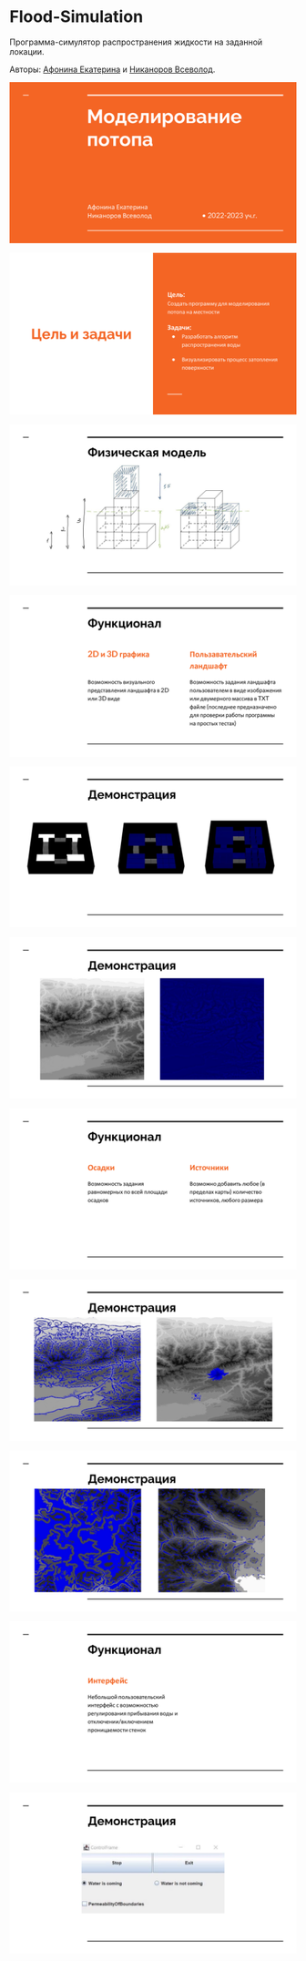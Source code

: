# Flood-Simulation

Программа-симулятор распространения жидкости на заданной локации.

Авторы: [Афонина Екатерина](https://github.com/rytee20) и [Никаноров Всеволод](https://github.com/NikanorovVD).

![Flood-Simulation-0](https://github.com/rytee20/Flood-Simulation/blob/main/Presentation/Flood-Simulation-0.png?raw=true)

![Flood-Simulation-1](https://github.com/rytee20/Flood-Simulation/blob/main/Presentation/Flood-Simulation-1.png?raw=true)

![Flood-Simulation-2](https://github.com/rytee20/Flood-Simulation/blob/main/Presentation/Flood-Simulation-2.png?raw=true)

![Flood-Simulation-3](https://github.com/rytee20/Flood-Simulation/blob/main/Presentation/Flood-Simulation-3.png?raw=true)

![Flood-Simulation-4](https://github.com/rytee20/Flood-Simulation/blob/main/Presentation/Flood-Simulation-4.png?raw=true)

![Flood-Simulation-5](https://github.com/rytee20/Flood-Simulation/blob/main/Presentation/Flood-Simulation-5.png?raw=true)

![Flood-Simulation-6](https://github.com/rytee20/Flood-Simulation/blob/main/Presentation/Flood-Simulation-6.png?raw=true)

![Flood-Simulation-7](https://github.com/rytee20/Flood-Simulation/blob/main/Presentation/Flood-Simulation-7.png?raw=true)

![Flood-Simulation-8](https://github.com/rytee20/Flood-Simulation/blob/main/Presentation/Flood-Simulation-8.png?raw=true)

![Flood-Simulation-9](https://github.com/rytee20/Flood-Simulation/blob/main/Presentation/Flood-Simulation-9.png?raw=true)

![Flood-Simulation-10](https://github.com/rytee20/Flood-Simulation/blob/main/Presentation/Flood-Simulation-10.png?raw=true)
